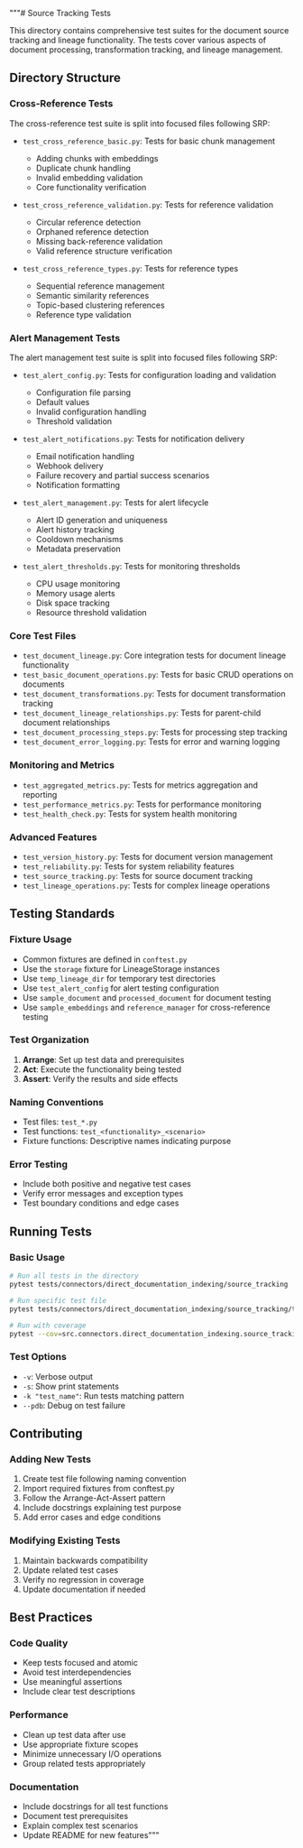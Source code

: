 """# Source Tracking Tests

This directory contains comprehensive test suites for the document source tracking and lineage functionality. The tests cover various aspects of document processing, transformation tracking, and lineage management.

## Directory Structure

### Cross-Reference Tests

The cross-reference test suite is split into focused files following SRP:

- `test_cross_reference_basic.py`: Tests for basic chunk management

  - Adding chunks with embeddings
  - Duplicate chunk handling
  - Invalid embedding validation
  - Core functionality verification

- `test_cross_reference_validation.py`: Tests for reference validation

  - Circular reference detection
  - Orphaned reference detection
  - Missing back-reference validation
  - Valid reference structure verification

- `test_cross_reference_types.py`: Tests for reference types
  - Sequential reference management
  - Semantic similarity references
  - Topic-based clustering references
  - Reference type validation

### Alert Management Tests

The alert management test suite is split into focused files following SRP:

- `test_alert_config.py`: Tests for configuration loading and validation

  - Configuration file parsing
  - Default values
  - Invalid configuration handling
  - Threshold validation

- `test_alert_notifications.py`: Tests for notification delivery

  - Email notification handling
  - Webhook delivery
  - Failure recovery and partial success scenarios
  - Notification formatting

- `test_alert_management.py`: Tests for alert lifecycle

  - Alert ID generation and uniqueness
  - Alert history tracking
  - Cooldown mechanisms
  - Metadata preservation

- `test_alert_thresholds.py`: Tests for monitoring thresholds
  - CPU usage monitoring
  - Memory usage alerts
  - Disk space tracking
  - Resource threshold validation

### Core Test Files

- `test_document_lineage.py`: Core integration tests for document lineage functionality
- `test_basic_document_operations.py`: Tests for basic CRUD operations on documents
- `test_document_transformations.py`: Tests for document transformation tracking
- `test_document_lineage_relationships.py`: Tests for parent-child document relationships
- `test_document_processing_steps.py`: Tests for processing step tracking
- `test_document_error_logging.py`: Tests for error and warning logging

### Monitoring and Metrics

- `test_aggregated_metrics.py`: Tests for metrics aggregation and reporting
- `test_performance_metrics.py`: Tests for performance monitoring
- `test_health_check.py`: Tests for system health monitoring

### Advanced Features

- `test_version_history.py`: Tests for document version management
- `test_reliability.py`: Tests for system reliability features
- `test_source_tracking.py`: Tests for source document tracking
- `test_lineage_operations.py`: Tests for complex lineage operations

## Testing Standards

### Fixture Usage

- Common fixtures are defined in `conftest.py`
- Use the `storage` fixture for LineageStorage instances
- Use `temp_lineage_dir` for temporary test directories
- Use `test_alert_config` for alert testing configuration
- Use `sample_document` and `processed_document` for document testing
- Use `sample_embeddings` and `reference_manager` for cross-reference testing

### Test Organization

1. **Arrange**: Set up test data and prerequisites
2. **Act**: Execute the functionality being tested
3. **Assert**: Verify the results and side effects

### Naming Conventions

- Test files: `test_*.py`
- Test functions: `test_<functionality>_<scenario>`
- Fixture functions: Descriptive names indicating purpose

### Error Testing

- Include both positive and negative test cases
- Verify error messages and exception types
- Test boundary conditions and edge cases

## Running Tests

### Basic Usage

```bash
# Run all tests in the directory
pytest tests/connectors/direct_documentation_indexing/source_tracking

# Run specific test file
pytest tests/connectors/direct_documentation_indexing/source_tracking/test_document_lineage.py

# Run with coverage
pytest --cov=src.connectors.direct_documentation_indexing.source_tracking tests/connectors/direct_documentation_indexing/source_tracking
```

### Test Options

- `-v`: Verbose output
- `-s`: Show print statements
- `-k "test_name"`: Run tests matching pattern
- `--pdb`: Debug on test failure

## Contributing

### Adding New Tests

1. Create test file following naming convention
2. Import required fixtures from conftest.py
3. Follow the Arrange-Act-Assert pattern
4. Include docstrings explaining test purpose
5. Add error cases and edge conditions

### Modifying Existing Tests

1. Maintain backwards compatibility
2. Update related test cases
3. Verify no regression in coverage
4. Update documentation if needed

## Best Practices

### Code Quality

- Keep tests focused and atomic
- Avoid test interdependencies
- Use meaningful assertions
- Include clear test descriptions

### Performance

- Clean up test data after use
- Use appropriate fixture scopes
- Minimize unnecessary I/O operations
- Group related tests appropriately

### Documentation

- Include docstrings for all test functions
- Document test prerequisites
- Explain complex test scenarios
- Update README for new features"""
